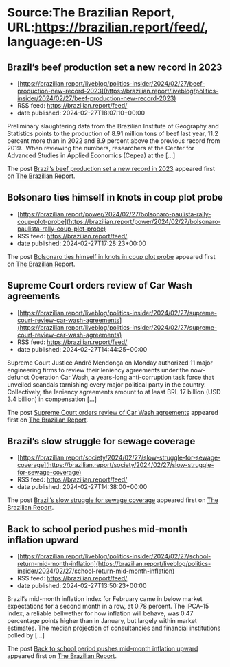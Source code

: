 # Source:The Brazilian Report, URL:https://brazilian.report/feed/, language:en-US

## Brazil’s beef production set a new record in 2023
 - [https://brazilian.report/liveblog/politics-insider/2024/02/27/beef-production-new-record-2023](https://brazilian.report/liveblog/politics-insider/2024/02/27/beef-production-new-record-2023)
 - RSS feed: https://brazilian.report/feed/
 - date published: 2024-02-27T18:07:10+00:00

<p>Preliminary slaughtering data from the Brazilian Institute of Geography and Statistics points to the production of 8.91 million tons of beef last year, 11.2 percent more than in 2022 and 8.9 percent above the previous record from 2019.&#160; When reviewing the numbers, researchers at the Center for Advanced Studies in Applied Economics (Cepea) at the [&#8230;]</p>
<p>The post <a href="https://brazilian.report/liveblog/politics-insider/2024/02/27/beef-production-new-record-2023/">Brazil&#8217;s beef production set a new record in 2023</a> appeared first on <a href="https://brazilian.report">The Brazilian Report</a>.</p>

## Bolsonaro ties himself in knots in coup plot probe
 - [https://brazilian.report/power/2024/02/27/bolsonaro-paulista-rally-coup-plot-probe](https://brazilian.report/power/2024/02/27/bolsonaro-paulista-rally-coup-plot-probe)
 - RSS feed: https://brazilian.report/feed/
 - date published: 2024-02-27T17:28:23+00:00

<p>The post <a href="https://brazilian.report/power/2024/02/27/bolsonaro-paulista-rally-coup-plot-probe/">Bolsonaro ties himself in knots in coup plot probe</a> appeared first on <a href="https://brazilian.report">The Brazilian Report</a>.</p>

## Supreme Court orders review of Car Wash agreements
 - [https://brazilian.report/liveblog/politics-insider/2024/02/27/supreme-court-review-car-wash-agreements](https://brazilian.report/liveblog/politics-insider/2024/02/27/supreme-court-review-car-wash-agreements)
 - RSS feed: https://brazilian.report/feed/
 - date published: 2024-02-27T14:44:25+00:00

<p>Supreme Court Justice André Mendonça on Monday authorized 11 major engineering firms to review their leniency agreements under the now-defunct Operation Car Wash, a years-long anti-corruption task force that unveiled scandals tarnishing every major political party in the country. Collectively, the leniency agreements amount to at least BRL 17 billion (USD 3.4 billion) in compensation [&#8230;]</p>
<p>The post <a href="https://brazilian.report/liveblog/politics-insider/2024/02/27/supreme-court-review-car-wash-agreements/">Supreme Court orders review of Car Wash agreements</a> appeared first on <a href="https://brazilian.report">The Brazilian Report</a>.</p>

## Brazil’s slow struggle for sewage coverage
 - [https://brazilian.report/society/2024/02/27/slow-struggle-for-sewage-coverage](https://brazilian.report/society/2024/02/27/slow-struggle-for-sewage-coverage)
 - RSS feed: https://brazilian.report/feed/
 - date published: 2024-02-27T14:38:00+00:00

<p>The post <a href="https://brazilian.report/society/2024/02/27/slow-struggle-for-sewage-coverage/">Brazil&#8217;s slow struggle for sewage coverage</a> appeared first on <a href="https://brazilian.report">The Brazilian Report</a>.</p>

## Back to school period pushes mid-month inflation upward
 - [https://brazilian.report/liveblog/politics-insider/2024/02/27/school-return-mid-month-inflation](https://brazilian.report/liveblog/politics-insider/2024/02/27/school-return-mid-month-inflation)
 - RSS feed: https://brazilian.report/feed/
 - date published: 2024-02-27T13:50:23+00:00

<p>Brazil’s mid-month inflation index for February came in below market expectations for a second month in a row, at 0.78 percent. The IPCA-15 index, a reliable bellwether for how inflation will behave, was 0.47 percentage points higher than in January, but largely within market estimates. The median projection of consultancies and financial institutions polled by [&#8230;]</p>
<p>The post <a href="https://brazilian.report/liveblog/politics-insider/2024/02/27/school-return-mid-month-inflation/">Back to school period pushes mid-month inflation upward</a> appeared first on <a href="https://brazilian.report">The Brazilian Report</a>.</p>

